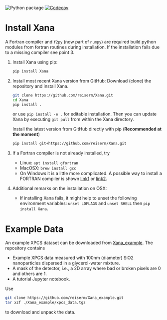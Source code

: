 ![Python package](https://github.com/reiserm/Xana/workflows/Python%20package/badge.svg) [![Codecov](https://codecov.io/gh/reiserm/Xana/branch/master/graph/badge.svg)](https://codecov.io/gh/reiserm/Xana)

# Install Xana

A Fortran compiler and `f2py` (now part of `numpy`) are required build python
modules from fortran routines during installation. If the installation fails due
to a missing compiler see point 3.

1. Install Xana using pip:
   ```sh
   pip install Xana
   ```

2. Install most recent Xana version from GitHub:
   Download (clone) the repository and install Xana.
   ```sh
   git clone https://github.com/reiserm/Xana.git
   cd Xana
   pip install .
   ```
   or use `pip install -e .` for editable installation. Then you can update Xana
   by executing `git pull` from within the Xana directory.
   
   Install the latest version from GitHub directly with pip (**Recommended at the moment**) 
   ```sh
   pip install git+https://github.com/reiserm/Xana.git
   ```


3. If a Fortran compiler is not already installed, try
   * Linux: `apt install gfortran`
   * MacOSX: `brew install gcc`
   * On Windows it is a little more complicated. A possible way to install a
     FORTRAN compiler is shown
     [link1](https://www.scivision.co/windows-gcc-gfortran-cmake-make-install/)
     or
     [link2](https://www.scivision.dev/f2py-running-fortran-code-in-python-on-windows/).

4. Additional remarks on the installation on OSX:

   * If installing Xana fails, it might help to unset the following environment
     variables: `unset LDFLAGS` and `unset SHELL` then `pip install Xana`.

# Example Data

An example XPCS dataset can be downloaded from
[Xana_example](https://github.com/reiserm/Xana_example). The repository contains
* Example XPCS data measured with 100nm (diameter) SiO2 nanoparticles dispersed
in a glycerol-water mixture.
* A mask of the detector, i.e., a 2D array where bad or broken pixels are 0 and
  others are 1.
* A tutorial Jupyter notebook.

Use
```sh
git clone https://github.com/reiserm/Xana_example.git
tar xzf ./Xana_example/xpcs_data.tgz
```
to download and unpack the data.
